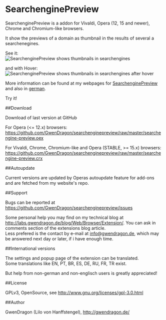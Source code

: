 SearchenginePreview
===================

SearchenginePreview is a addon for Vivaldi, Opera (12, 15 and newer), Chrome and Chromium-like browsers.

It show the previews of a domain as thumbnail in the results of several a searchenegines.

See it:  
![SearchenginePreview shows thumbnails in searchengines](http://gwendragon.de/tools/browser/extensions/pics/searcheneginepreview.png)

and with Hover:  
![SearchenginePreview shows thumbnails in searchengines after hover](http://gwendragon.de/tools/browser/extensions/pics/searcheneginepreview2.png)

  
More information can be found at my webpages for [SearchenginePreview](http://gwendragon.de/tools/browser/extensions/index-en.html#searchenginepreview "englisch page") and also in [german](http://gwendragon.de/tools/browser/extensions/index.html#searchenginepreview "german page").

Try it!

##Download

Download of last version at GitHub

For Opera (<= 12.x) browsers:   
<https://github.com/GwenDragon/searchenginepreview/raw/master/searchengine-preview.oex>

For Vivaldi, Chrome, Chromium-like and Opera (STABLE, >= 15.x) browsers:  
<https://github.com/GwenDragon/searchenginepreview/raw/master/searchengine-preview.crx>

##Autoupdate

Current versions are updated by Operas autoupdate feature for add-ons and are fetched from my website's repo.

##Support

Bugs can be reported at <https://github.com/GwenDragon/searchenginepreview/issues>

Some personal help you may find on my technical blog at <http://labs.gwendragon.de/blog/Web/Browser/Extension/>. You can ask in comments section of the extensions blog article.  
Less prefered is the contact by e-mail at <info@gwendragon.de>, which may be answered next day or later, if i have enough time.

##International versions

The settings and popup page of the extension can be translated.   
Some translations like EN, PT, BR, ES, DE, RU, FR, TR exist. 

But help from non-german and non-englisch users is greatly appreciated! 

##License

GPLv3, OpenSource, see <http://www.gnu.org/licenses/gpl-3.0.html>  

##Author

GwenDragon (Lilo von Hanffstengel), <http://gwendragon.de/>   
